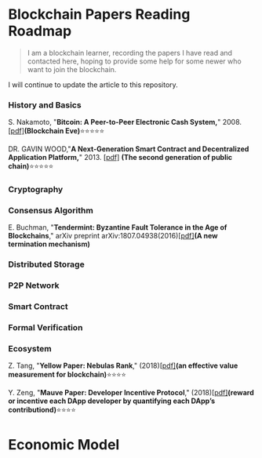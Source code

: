 # Blockchain Papers Reading Roadmap

> I am a blockchain learner, recording the papers I have read and contacted here, hoping to provide some help for some newer who want to join the blockchain.



I will continue to update the article to this repository.

### History and Basics

S. Nakamoto, "**Bitcoin: A Peer-to-Peer Electronic Cash System,**" 2008. [[pdf\]](https://bitcoin.org/bitcoin.pdf)**(Blockchain Eve)**⭐️⭐️⭐️⭐️⭐️

DR. GAVIN WOOD,"**A Next-Generation Smart Contract and Decentralized Application Platform,**" 2013. [[pdf\]](<https://github.com/ethereum/wiki/wiki/White-Paper>) **(The second generation of public chain)**⭐️⭐️⭐️⭐️⭐️

### Cryptography

### Consensus Algorithm

E. Buchman, "**Tendermint: Byzantine Fault Tolerance in the Age of Blockchains**," arXiv preprint arXiv:1807.04938(2016)[[pdf\]](<https://allquantor.at/blockchainbib/pdf/buchman2016tendermint.pdf>)**(A new termination mechanism)**

### Distributed Storage

### P2P Network

### Smart Contract

### Formal Verification

### Ecosystem

Z. Tang, "**Yellow Paper: Nebulas Rank**," (2018)[[pdf\]](https://nebulas.io/docs/NebulasYellowpaper.pdf)**(an effective value measurement for blockchain)**⭐️⭐️⭐️⭐️

Y. Zeng, "**Mauve Paper: Developer Incentive Protocol**," (2018)[[pdf\]](<https://nebulas.io/docs/NebulasMauvepaper.pdf>)**(reward or incentive each DApp developer by quantifying each DApp’s contributiond)**⭐️⭐️⭐️⭐️

# Economic Model

